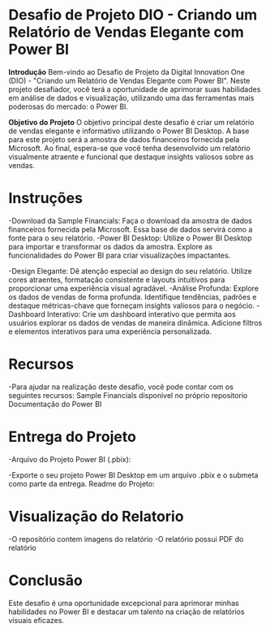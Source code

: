 # Desafio de Projeto DIO - Criando um Relatório de Vendas Elegante com Power BI

**Introdução**
Bem-vindo ao Desafio de Projeto da Digital Innovation One (DIO) - "Criando um Relatório de Vendas Elegante com Power BI". Neste projeto desafiador, você terá a oportunidade de aprimorar suas habilidades em análise de dados e visualização, utilizando uma das ferramentas mais poderosas do mercado: o Power BI.

**Objetivo do Projeto**
O objetivo principal deste desafio é criar um relatório de vendas elegante e informativo utilizando o Power BI Desktop. A base para este projeto será a amostra de dados financeiros fornecida pela Microsoft. Ao final, espera-se que você tenha desenvolvido um relatório visualmente atraente e funcional que destaque insights valiosos sobre as vendas.

# Instruções

-Download da Sample Financials:
    Faça o download da amostra de dados financeiros fornecida pela Microsoft. Essa base de dados servirá como a fonte para o seu relatório.
-Power BI Desktop:
    Utilize o Power BI Desktop para importar e transformar os dados da amostra.
    Explore as funcionalidades do Power BI para criar visualizações impactantes.

-Design Elegante:
    Dê atenção especial ao design do seu relatório. Utilize cores atraentes, formatação consistente e layouts intuitivos para proporcionar uma experiência visual agradável.
-Análise Profunda:
    Explore os dados de vendas de forma profunda. Identifique tendências, padrões e destaque métricas-chave que forneçam insights valiosos para o negócio.
-Dashboard Interativo:
    Crie um dashboard interativo que permita aos usuários explorar os dados de vendas de maneira dinâmica. Adicione filtros e elementos interativos para uma experiência personalizada.

# Recursos

-Para ajudar na realização deste desafio, você pode contar com os seguintes recursos:
    Sample Financials disponivel no próprio repositorio
    Documentação do Power BI

# Entrega do Projeto

-Arquivo do Projeto Power BI (.pbix):

-Exporte o seu projeto Power BI Desktop em um arquivo .pbix e o submeta como parte da entrega.
Readme do Projeto:

# Visualização do Relatorio
-O repositório contem imagens do relatório
-O relatório possui PDF do relatório

# Conclusão
Este desafio é uma oportunidade excepcional para aprimorar minhas habilidades no Power BI e destacar um talento na criação de relatórios visuais eficazes. 